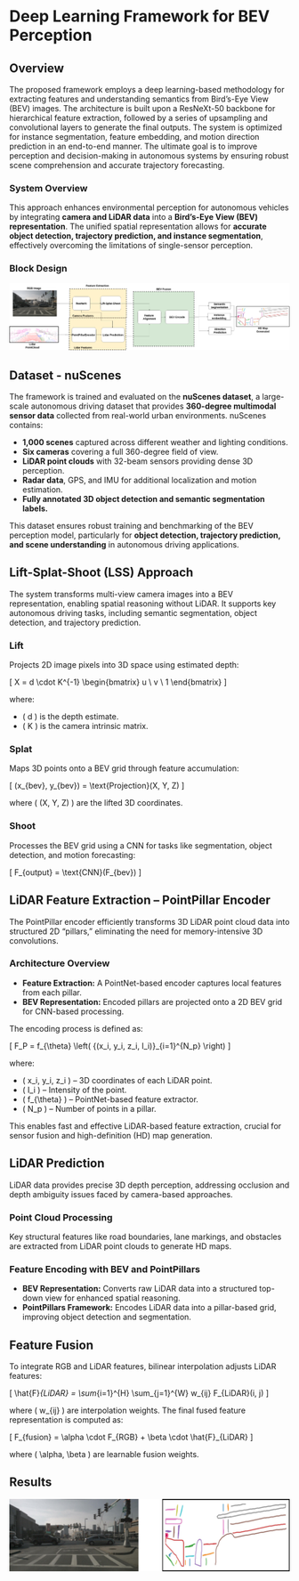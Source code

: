 # Deep Learning Framework for BEV Perception

## Overview
The proposed framework employs a deep learning-based methodology for extracting features and understanding semantics from Bird’s-Eye View (BEV) images. The architecture is built upon a ResNeXt-50 backbone for hierarchical feature extraction, followed by a series of upsampling and convolutional layers to generate the final outputs. The system is optimized for instance segmentation, feature embedding, and motion direction prediction in an end-to-end manner. The ultimate goal is to improve perception and decision-making in autonomous systems by ensuring robust scene comprehension and accurate trajectory forecasting.


### System Overview
This approach enhances environmental perception for autonomous vehicles by integrating **camera and LiDAR data** into a **Bird’s-Eye View (BEV) representation**. The unified spatial representation allows for **accurate object detection, trajectory prediction, and instance segmentation**, effectively overcoming the limitations of single-sensor perception.


### Block Design

![Block Diagram](Block_Diagram.png)

## Dataset - nuScenes

The framework is trained and evaluated on the **nuScenes dataset**, a large-scale autonomous driving dataset that provides **360-degree multimodal sensor data** collected from real-world urban environments. nuScenes contains:
- **1,000 scenes** captured across different weather and lighting conditions.
- **Six cameras** covering a full 360-degree field of view.
- **LiDAR point clouds** with 32-beam sensors providing dense 3D perception.
- **Radar data**, GPS, and IMU for additional localization and motion estimation.
- **Fully annotated 3D object detection and semantic segmentation labels.**

This dataset ensures robust training and benchmarking of the BEV perception model, particularly for **object detection, trajectory prediction, and scene understanding** in autonomous driving applications.


## Lift-Splat-Shoot (LSS) Approach

The system transforms multi-view camera images into a BEV representation, enabling spatial reasoning without LiDAR. It supports key autonomous driving tasks, including semantic segmentation, object detection, and trajectory prediction.

### Lift
Projects 2D image pixels into 3D space using estimated depth:

\[ X = d \cdot K^{-1} \begin{bmatrix} u \\ v \\ 1 \end{bmatrix} \]

where:
- \( d \) is the depth estimate.
- \( K \) is the camera intrinsic matrix.

### Splat
Maps 3D points onto a BEV grid through feature accumulation:

\[ (x_{bev}, y_{bev}) = \text{Projection}(X, Y, Z) \]

where \( (X, Y, Z) \) are the lifted 3D coordinates.

### Shoot
Processes the BEV grid using a CNN for tasks like segmentation, object detection, and motion forecasting:

\[ F_{output} = \text{CNN}(F_{bev}) \]

## LiDAR Feature Extraction – PointPillar Encoder

The PointPillar encoder efficiently transforms 3D LiDAR point cloud data into structured 2D “pillars,” eliminating the need for memory-intensive 3D convolutions.

### Architecture Overview
- **Feature Extraction:** A PointNet-based encoder captures local features from each pillar.
- **BEV Representation:** Encoded pillars are projected onto a 2D BEV grid for CNN-based processing.

The encoding process is defined as:

\[ F_P = f_{\theta} \left( \{(x_i, y_i, z_i, I_i)\}_{i=1}^{N_p} \right) \]

where:
- \( x_i, y_i, z_i \) – 3D coordinates of each LiDAR point.
- \( I_i \) – Intensity of the point.
- \( f_{\theta} \) – PointNet-based feature extractor.
- \( N_p \) – Number of points in a pillar.

This enables fast and effective LiDAR-based feature extraction, crucial for sensor fusion and high-definition (HD) map generation.

## LiDAR Prediction

LiDAR data provides precise 3D depth perception, addressing occlusion and depth ambiguity issues faced by camera-based approaches.

### Point Cloud Processing
Key structural features like road boundaries, lane markings, and obstacles are extracted from LiDAR point clouds to generate HD maps.

### Feature Encoding with BEV and PointPillars
- **BEV Representation:** Converts raw LiDAR data into a structured top-down view for enhanced spatial reasoning.
- **PointPillars Framework:** Encodes LiDAR data into a pillar-based grid, improving object detection and segmentation.

## Feature Fusion

To integrate RGB and LiDAR features, bilinear interpolation adjusts LiDAR features:

\[ \hat{F}_{LiDAR} = \sum_{i=1}^{H} \sum_{j=1}^{W} w_{ij} F_{LiDAR}(i, j) \]

where \( w_{ij} \) are interpolation weights. The final fused feature representation is computed as:

\[ F_{fusion} = \alpha \cdot F_{RGB} + \beta \cdot \hat{F}_{LiDAR} \]

where \( \alpha, \beta \) are learnable fusion weights.


## Results

![Results](Output_image.png)